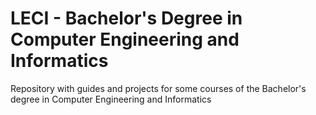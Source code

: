 # LECI - Bachelor's Degree in Computer Engineering and Informatics

Repository with guides and projects for some courses of the Bachelor's degree in Computer Engineering and Informatics
